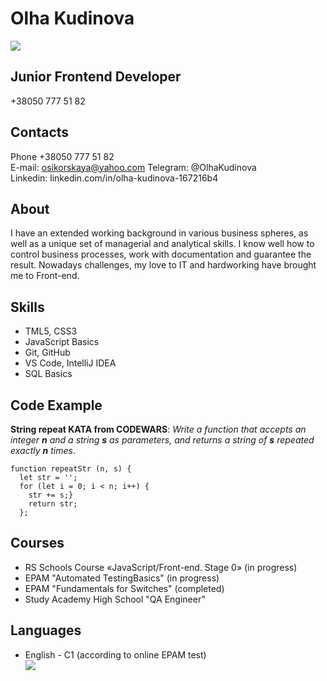 # Olha Kudinova <br>
![](https://dropmefiles.com.ua/ua/zTmRaESCh) 
## Junior Frontend Developer <br>
+38050 777 51 82
## Contacts
Phone +38050 777 51 82 <br>
E-mail: osikorskaya@yahoo.com
Telegram: @OlhaKudinova <br>
Linkedin: linkedin.com/in/olha-kudinova-167216b4 <br>

## About

 I have an extended working background in various business spheres, as well as a unique set of managerial and analytical skills. I know well how to control business processes, work with documentation and guarantee the result. Nowadays challenges, my love to IT and hardworking have brought me to Front-end. <br>

 ## Skills
 
- TML5, CSS3
- JavaScript Basics
- Git, GitHub
- VS Code, IntelliJ IDEA
- SQL Basics

## Code Example 

**String repeat KATA from CODEWARS**: 
_Write a function that accepts an integer __n__ and a string __s__ as parameters, and returns a string of __s__ repeated exactly __n__ times_. <br>
```
function repeatStr (n, s) {
  let str = '';
  for (let i = 0; i < n; i++) {
    str += s;}
    return str;
  };
```
## Courses

- RS Schools Course «JavaScript/Front-end. Stage 0» (in progress)
- EPAM "Automated TestingBasics" (in progress)
- EPAM "Fundamentals for Switches" (completed)
- Study Academy High School "QA Engineer"

## Languages
- English - C1 (according to online EPAM test) <br>
 ![](https://dropmefiles.com.ua/ua/BAvcPzNh) 
